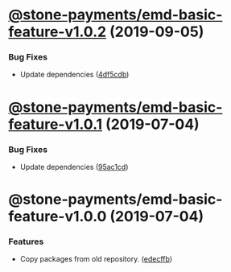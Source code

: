 # [@stone-payments/emd-basic-feature-v1.0.2](https://github.com/stone-payments/emerald-web-framework/compare/@stone-payments/emd-basic-feature-v1.0.1...@stone-payments/emd-basic-feature-v1.0.2) (2019-09-05)


### Bug Fixes

* Update dependencies ([4df5cdb](https://github.com/stone-payments/emerald-web-framework/commit/4df5cdb))

# [@stone-payments/emd-basic-feature-v1.0.1](https://github.com/stone-payments/emerald-web-framework/compare/@stone-payments/emd-basic-feature-v1.0.0...@stone-payments/emd-basic-feature-v1.0.1) (2019-07-04)


### Bug Fixes

* Update dependencies ([95ac1cd](https://github.com/stone-payments/emerald-web-framework/commit/95ac1cd))

# @stone-payments/emd-basic-feature-v1.0.0 (2019-07-04)


### Features

* Copy packages from old repository. ([edecffb](https://github.com/stone-payments/emerald-web-framework/commit/edecffb))

